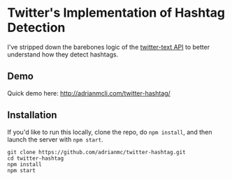 # Twitter's Implementation of Hashtag Detection

I've stripped down the barebones logic of the [twitter-text API](https://github.com/twitter/twitter-text/tree/master/js) to better understand how they detect hashtags.

## Demo

Quick demo here: http://adrianmcli.com/twitter-hashtag/

## Installation

If you'd like to run this locally, clone the repo, do `npm install`, and then launch the server with `npm start`.

```
git clone https://github.com/adrianmc/twitter-hashtag.git
cd twitter-hashtag
npm install
npm start
```